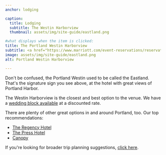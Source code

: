 ```yaml
---
anchor: lodging

caption:
  title: Lodging
  subtitle: The Westin Harborview
  thumbnail: assets/img/site-guide/eastland.png

#what displays when the item is clicked:
title: The Portland Westin Harborview
subtitle: <a href="https://www.marriott.com/event-reservations/reservation-link.mi?id=1640189676884&key=GRP&app=resvlink">Book at our group rate</a> or explore Portland's many lodging options.
image: assets/img/site-guide/eastland.png
alt: Portland Westin Harborview

---
```

Don't be confused, the Portland Westin used to be called the Eastland. That's the signature sign you see above, at the hotel with great views of Portland Harbor.

The Westin Harborview is the closest and best option to the venue. We have a [wedding block available](https://www.marriott.com/event-reservations/reservation-link.mi?id=1640189676884&key=GRP&app=resvlink) at a discounted rate.

There are plenty of other great options in and around Portland, too. Our top recommendations:

* [The Regency Hotel](https://www.theregency.com/)
* [The Press Hotel](https://thepresshotel.com/)
* [Canopy](https://www.hilton.com/en/hotels/pwmoppy-canopy-portland-waterfront/)

If you're looking for broader trip planning suggestions, <a onclick="$('#p-lodging').one('hidden.bs.modal', function() { $('#p-non-wedding-fun').modal('show'); }).modal('hide');" href='#p-non-wedding-fun'>click here</a>.
